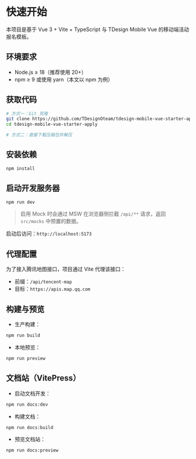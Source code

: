 # 快速开始

本项目是基于 Vue 3 + Vite + TypeScript 与 TDesign Mobile Vue 的移动端活动报名模板。

## 环境要求

- Node.js ≥ 18（推荐使用 20+）
- npm ≥ 9 或使用 yarn（本文以 npm 为例）

## 获取代码

```bash
# 方式一：Git 克隆
git clone https://github.com/TDesignOteam/tdesign-mobile-vue-starter-apply
cd tdesign-mobile-vue-starter-apply

# 方式二：直接下载压缩包并解压
```

## 安装依赖

```bash
npm install
```

## 启动开发服务器

```bash
npm run dev
```

> 启用 Mock 时会通过 MSW 在浏览器侧拦截 `/api/**` 请求，返回 `src/mocks` 中预置的数据。

启动后访问：`http://localhost:5173`

## 代理配置

为了接入腾讯地图接口，项目通过 Vite 代理该接口：

- 前缀：`/api/tencent-map`
- 目标：`https://apis.map.qq.com`

## 构建与预览

- 生产构建：

```bash
npm run build
```

- 本地预览：

```bash
npm run preview
```

## 文档站（VitePress）

- 启动文档开发：

```bash
npm run docs:dev
```

- 构建文档：

```bash
npm run docs:build
```

- 预览文档站：

```bash
npm run docs:preview
```
